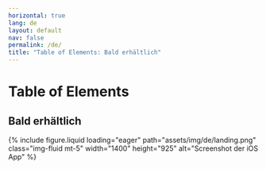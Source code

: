 ```yaml
---
horizontal: true
lang: de
layout: default
nav: false
permalink: /de/
title: "Table of Elements: Bald erhältlich"
---
```


<div class="header-bar">
  <h1>Table of Elements</h1>
  <h2>Bald erhältlich</h2>
</div>

{% include figure.liquid loading="eager" path="assets/img/de/landing.png" class="img-fluid mt-5" width="1400" height="925" alt="Screenshot der iOS App" %}
